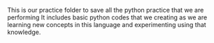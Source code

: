 This is our practice folder to save all the python practice that we are performing
It includes basic python codes that we creating as we are learning new concepts in this language and experimenting using that knowledge.
